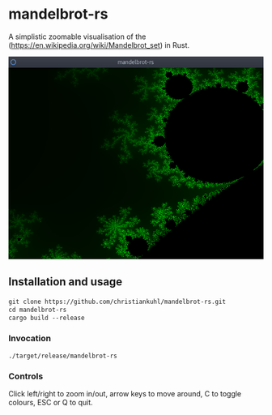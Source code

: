 # mandelbrot-rs

A simplistic zoomable visualisation of the (https://en.wikipedia.org/wiki/Mandelbrot_set) in Rust.

![alt text](https://github.com/christiankuhl/mandelbrot-rs/raw/master/screenshot.png "mandelbrot-rs")

## Installation and usage

```
git clone https://github.com/christiankuhl/mandelbrot-rs.git
cd mandelbrot-rs
cargo build --release
```

### Invocation

```
./target/release/mandelbrot-rs
```

### Controls

Click left/right to zoom in/out,
arrow keys to move around,
C to toggle colours,
ESC or Q to quit.
